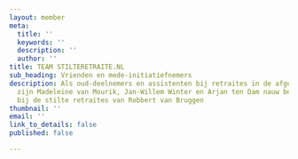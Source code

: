 ```yaml
---
layout: member
meta:
  title: ''
  keywords: ''
  description: ''
  author: ''
title: TEAM STILTERETRAITE.NL
sub_heading: Vrienden en mede-initiatiefnemers
description: Als oud-deelnemers en assistenten bij retraites in de afgelopen jaren
  zijn Madeleine van Mourik, Jan-Willem Winter en Arjan ten Dam nauw betrokken geraakt
  bij de stilte retraites van Robbert van Bruggen
thumbnail: ''
email: ''
link_to_details: false
published: false

---
```

